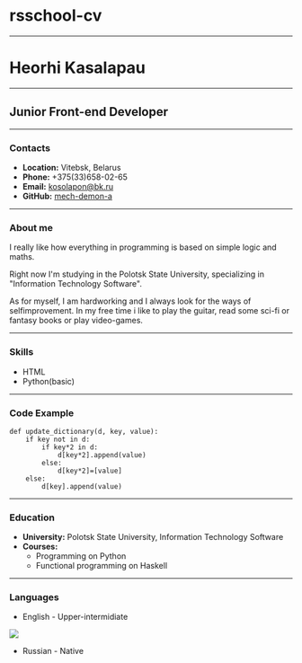 # rsschool-cv
***
# __Heorhi Kasalapau__
***
## __Junior Front-end Developer__
***
### __Contacts__
* __Location:__ Vitebsk, Belarus
* __Phone:__ +375(33)658-02-65
* __Email:__ kosolapon@bk.ru
* __GitHub:__ [mech-demon-a](https://github.com/Mech-Demon-A)
***
### __About me__
I really like how everything in programming is based on simple logic and maths.

Right now I'm studying in the Polotsk State University, specializing in "Information Technology Software".

As for myself, I am hardworking and I always look for the ways of selfimprovement. In my free time i like to play the guitar, read some sci-fi or fantasy books or play video-games.
***
### __Skills__
* HTML
* Python(basic)
***
### __Code Example__
```
def update_dictionary(d, key, value):
    if key not in d:
        if key*2 in d:
            d[key*2].append(value)
        else:
            d[key*2]=[value]
    else:
        d[key].append(value)
```
***
### __Education__
* __University:__ Polotsk State University, Information Technology Software
* __Courses:__
    + Programming on Python
    + Functional programming on Haskell
***
### __Languages__
* English - Upper-intermidiate

![](https://sun9-71.userapi.com/s/v1/if2/NhQ3IEkL58y5qGXlGRpndogaDHot4NHYN-S_6a-pt4oF45ArG92Iz_m6djCcdgdHjgrEtk9pQMM_5j5ShCV6sS-h.jpg?size=595x842&quality=96&type=album)

* Russian - Native
